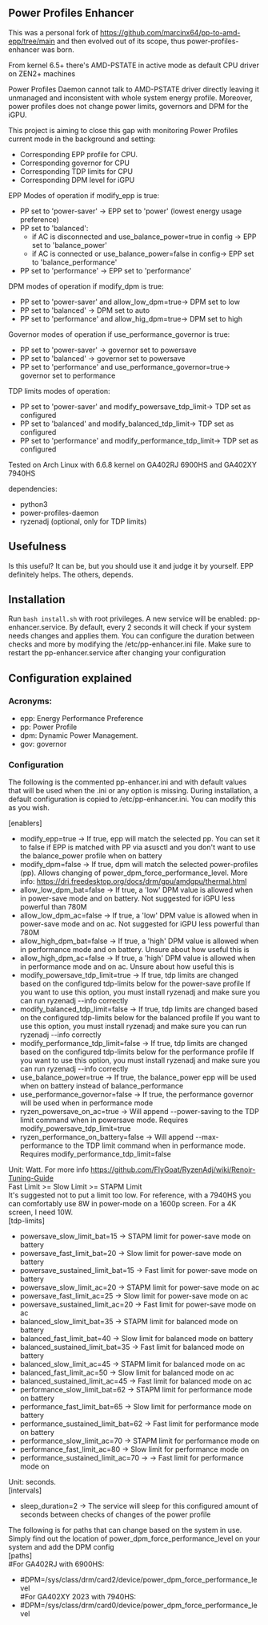 ## Power Profiles Enhancer

This was a personal fork of https://github.com/marcinx64/pp-to-amd-epp/tree/main and then evolved out of its
scope, thus power-profiles-enhancer was born.

From kernel 6.5+ there's AMD-PSTATE in active mode as default CPU driver on ZEN2+ machines

Power Profiles Daemon cannot talk to AMD-PSTATE driver directly leaving it unmanaged and inconsistent with whole system
energy profile. Moreover, power profiles does not change power limits, governors and DPM for the iGPU.

This project is aiming to close this gap with monitoring Power Profiles current mode in the background and setting:

* Corresponding EPP profile for CPU.
* Corresponding governor for CPU
* Corresponding TDP limits for CPU
* Corresponding DPM level for iGPU


EPP Modes of operation if modify_epp is true:

* PP set to 'power-saver' -> EPP set to 'power' (lowest energy usage preference)
* PP set to 'balanced':
    * if AC is disconnected and use_balance_power=true in config -> EPP set to 'balance_power'
    * if AC is connected or use_balance_power=false in config-> EPP set to 'balance_performance'
* PP set to 'performance' -> EPP set to 'performance'

DPM modes of operation if modify_dpm is true:

* PP set to 'power-saver' and allow_low_dpm=true-> DPM set to low
* PP set to 'balanced' -> DPM set to auto
* PP set to 'performance' and allow_hig_dpm=true-> DPM set to high

Governor modes of operation if use_performance_governor is true:

* PP set to 'power-saver' -> governor set to powersave
* PP set to 'balanced' -> governor set to powersave
* PP set to 'performance' and use_performance_governor=true-> governor set to performance

TDP limits modes of operation:

* PP set to 'power-saver' and modify_powersave_tdp_limit-> TDP set as configured
* PP set to 'balanced' and modify_balanced_tdp_limit-> TDP set as configured
* PP set to 'performance' and modify_performance_tdp_limit-> TDP set as configured

Tested on Arch Linux with 6.6.8 kernel on GA402RJ 6900HS and GA402XY 7940HS

dependencies:
* python3
* power-profiles-daemon
* ryzenadj (optional, only for TDP limits)

## Usefulness

Is this useful? It can be, but you should use it and judge it by yourself.
EPP definitely helps. The others, depends.

## Installation

Run ```bash install.sh``` with root privileges. A new service will be enabled: pp-enhancer.service. By default, every 2 seconds it will check if your system needs changes and applies them. You can configure the duration between checks and more by modifying the /etc/pp-enhancer.ini file. Make sure to restart the pp-enhancer.service after changing your configuration

## Configuration explained

### Acronyms:
* epp: Energy Performance Preference
* pp: Power Profile
* dpm: Dynamic Power Management.
* gov: governor

### Configuration

The following is the commented pp-enhancer.ini and with default values that will be used when the .ini or any option
is missing. During installation, a default configuration is copied to /etc/pp-enhancer.ini. You can modify this as you wish.

[enablers]
* modify_epp=true -> If true, epp will match the selected pp. You can set it to false if EPP is matched with PP via asusctl
                    and you don't want to use the balance_power profile when on battery
* modify_dpm=false  -> If true, dpm will match the selected power-profiles (pp). Allows changing of 
                     power_dpm_force_performance_level. More info: https://dri.freedesktop.org/docs/drm/gpu/amdgpu/thermal.html
* allow_low_dpm_bat=false -> If true, a 'low' DPM value is allowed when in power-save mode and on battery. Not suggested for iGPU less powerful than 780M
* allow_low_dpm_ac=false -> If true, a 'low' DPM value is allowed when in power-save mode and on ac. Not suggested for iGPU less powerful than 780M
* allow_high_dpm_bat=false -> If true, a 'high' DPM value is allowed when in performance mode and on battery. Unsure about how useful this is
* allow_high_dpm_ac=false -> If true, a 'high' DPM value is allowed when in performance mode and on ac. Unsure about how useful this is
* modify_powersave_tdp_limit=true -> If true, tdp limits are changed based on the configured tdp-limits below for the power-save profile
                    If you want to use this option, you must install ryzenadj and make sure you can run ryzenadj --info correctly
* modify_balanced_tdp_limit=false -> If true, tdp limits are changed based on the configured tdp-limits below for the balanced profile
                    If you want to use this option, you must install ryzenadj and make sure you can run ryzenadj --info correctly
* modify_performance_tdp_limit=false -> If true, tdp limits are changed based on the configured tdp-limits below for the performance profile
                    If you want to use this option, you must install ryzenadj and make sure you can run ryzenadj --info correctly
* use_balance_power=true -> If true, the balance_power epp will be used when on battery instead of balance_performance
* use_performance_governor=false -> If true, the performance governor will be used when in performance mode
* ryzen_powersave_on_ac=true -> Will append --power-saving to the TDP limit command when in powersave mode. Requires modify_powersave_tdp_limit=true
* ryzen_performance_on_battery=false -> Will append --max-performance to the TDP limit command when in performance mode. Requires modify_performance_tdp_limit=false


Unit: Watt. For more info 
https://github.com/FlyGoat/RyzenAdj/wiki/Renoir-Tuning-Guide  
Fast Limit >= Slow Limit >= STAPM Limit  
It's suggested not to put a limit too low.  For reference, with a 7940HS you can comfortably use 8W in power-mode on a 
1600p screen. For a 4K screen, I need 10W.  
[tdp-limits] 
* powersave_slow_limit_bat=15 ->  STAPM limit for power-save mode on battery
* powersave_fast_limit_bat=20 -> Slow limit for power-save mode on battery
* powersave_sustained_limit_bat=15 -> Fast limit for power-save mode on battery
* powersave_slow_limit_ac=20 ->  STAPM limit for power-save mode on ac
* powersave_fast_limit_ac=25 -> Slow limit for power-save mode on ac
* powersave_sustained_limit_ac=20 -> Fast limit for power-save mode on ac
* balanced_slow_limit_bat=35 -> STAPM limit for balanced mode on battery
* balanced_fast_limit_bat=40 -> Slow limit for balanced mode on battery
* balanced_sustained_limit_bat=35 -> Fast limit for balanced mode on battery
* balanced_slow_limit_ac=45 -> STAPM limit for balanced mode on ac
* balanced_fast_limit_ac=50 -> Slow limit for balanced mode on ac
* balanced_sustained_limit_ac=45 -> Fast limit for balanced mode on ac
* performance_slow_limit_bat=62 ->  STAPM limit for performance mode on battery
* performance_fast_limit_bat=65 -> Slow limit for performance mode on battery
* performance_sustained_limit_bat=62 -> Fast limit for performance mode on battery
* performance_slow_limit_ac=70 -> STAPM limit for performance mode on
* performance_fast_limit_ac=80 -> Slow limit for performance mode on
* performance_sustained_limit_ac=70 -> -> Fast limit for performance mode on

Unit: seconds.  
[intervals]
* sleep_duration=2 -> The service will sleep for this configured amount of seconds between checks of changes
                    of the power profile


The following is for paths that can change based on the system in use. Simply find out the location of 
power_dpm_force_performance_level on your system and add the DPM config  
[paths]  
#For GA402RJ with 6900HS:
* #DPM=/sys/class/drm/card2/device/power_dpm_force_performance_level  
#For GA402XY 2023 with 7940HS:
* #DPM=/sys/class/drm/card0/device/power_dpm_force_performance_level
